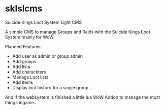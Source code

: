 # sklslcms
Suicide Kings Loot System Light CMS

A simple CMS to manage Groups and Raids with the Suicide Kings Loot System mainly for WoW.

Planned Features:
- Add user as admin or group admin
- Add groups
- Add lists
- Add charackters
- Manage Loot lists
- Add items
- Display loot history for a single group
.
.
.

And if the websystem is finished a little lua WoW Addon to manage the most things ingame..
